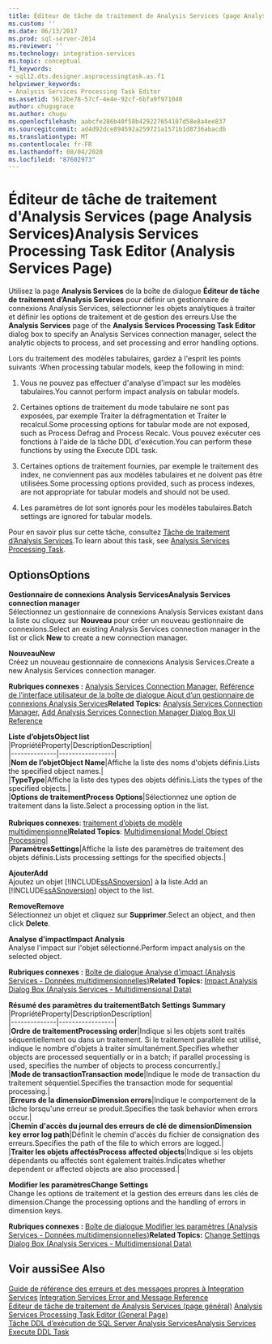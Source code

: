 ```yaml
---
title: Éditeur de tâche de traitement de Analysis Services (page Analysis Services) | Microsoft Docs
ms.custom: ''
ms.date: 06/13/2017
ms.prod: sql-server-2014
ms.reviewer: ''
ms.technology: integration-services
ms.topic: conceptual
f1_keywords:
- sql12.dts.designer.asprocessingtask.as.f1
helpviewer_keywords:
- Analysis Services Processing Task Editor
ms.assetid: 5612be78-57cf-4e4e-92cf-6bfa9f971040
author: chugugrace
ms.author: chugu
ms.openlocfilehash: aabcfe286b40f58b429227654107d58e8a4ee837
ms.sourcegitcommit: ad4d92dce894592a259721a1571b1d8736abacdb
ms.translationtype: MT
ms.contentlocale: fr-FR
ms.lasthandoff: 08/04/2020
ms.locfileid: "87602973"
---
```

# <a name="analysis-services-processing-task-editor-analysis-services-page"></a><span data-ttu-id="d3f6f-102">Éditeur de tâche de traitement d'Analysis Services (page Analysis Services)</span><span class="sxs-lookup"><span data-stu-id="d3f6f-102">Analysis Services Processing Task Editor (Analysis Services Page)</span></span>
  <span data-ttu-id="d3f6f-103">Utilisez la page **Analysis Services** de la boîte de dialogue **Éditeur de tâche de traitement d’Analysis Services** pour définir un gestionnaire de connexions Analysis Services, sélectionner les objets analytiques à traiter et définir les options de traitement et de gestion des erreurs.</span><span class="sxs-lookup"><span data-stu-id="d3f6f-103">Use the **Analysis Services** page of the **Analysis Services Processing Task Editor** dialog box to specify an Analysis Services connection manager, select the analytic objects to process, and set processing and error handling options.</span></span>  
  
 <span data-ttu-id="d3f6f-104">Lors du traitement des modèles tabulaires, gardez à l'esprit les points suivants :</span><span class="sxs-lookup"><span data-stu-id="d3f6f-104">When processing tabular models, keep the following in mind:</span></span>  
  
1.  <span data-ttu-id="d3f6f-105">Vous ne pouvez pas effectuer d'analyse d'impact sur les modèles tabulaires.</span><span class="sxs-lookup"><span data-stu-id="d3f6f-105">You cannot perform impact analysis on tabular models.</span></span>  
  
2.  <span data-ttu-id="d3f6f-106">Certaines options de traitement du mode tabulaire ne sont pas exposées, par exemple Traiter la défragmentation et Traiter le recalcul.</span><span class="sxs-lookup"><span data-stu-id="d3f6f-106">Some processing options for tabular mode are not exposed, such as Process Defrag and Process Recalc.</span></span> <span data-ttu-id="d3f6f-107">Vous pouvez exécuter ces fonctions à l'aide de la tâche DDL d'exécution.</span><span class="sxs-lookup"><span data-stu-id="d3f6f-107">You can perform these functions by using the Execute DDL task.</span></span>  
  
3.  <span data-ttu-id="d3f6f-108">Certaines options de traitement fournies, par exemple le traitement des index, ne conviennent pas aux modèles tabulaires et ne doivent pas être utilisées.</span><span class="sxs-lookup"><span data-stu-id="d3f6f-108">Some processing options provided, such as process indexes, are not appropriate for tabular models and should not be used.</span></span>  
  
4.  <span data-ttu-id="d3f6f-109">Les paramètres de lot sont ignorés pour les modèles tabulaires.</span><span class="sxs-lookup"><span data-stu-id="d3f6f-109">Batch settings are ignored for tabular models.</span></span>  
  
 <span data-ttu-id="d3f6f-110">Pour en savoir plus sur cette tâche, consultez [Tâche de traitement d’Analysis Services](control-flow/analysis-services-processing-task.md).</span><span class="sxs-lookup"><span data-stu-id="d3f6f-110">To learn about this task, see [Analysis Services Processing Task](control-flow/analysis-services-processing-task.md).</span></span>  
  
## <a name="options"></a><span data-ttu-id="d3f6f-111">Options</span><span class="sxs-lookup"><span data-stu-id="d3f6f-111">Options</span></span>  
 <span data-ttu-id="d3f6f-112">**Gestionnaire de connexions Analysis Services**</span><span class="sxs-lookup"><span data-stu-id="d3f6f-112">**Analysis Services connection manager**</span></span>  
 <span data-ttu-id="d3f6f-113">Sélectionnez un gestionnaire de connexions Analysis Services existant dans la liste ou cliquez sur **Nouveau** pour créer un nouveau gestionnaire de connexions.</span><span class="sxs-lookup"><span data-stu-id="d3f6f-113">Select an existing Analysis Services connection manager in the list or click **New** to create a new connection manager.</span></span>  
  
 <span data-ttu-id="d3f6f-114">**Nouveau**</span><span class="sxs-lookup"><span data-stu-id="d3f6f-114">**New**</span></span>  
 <span data-ttu-id="d3f6f-115">Créez un nouveau gestionnaire de connexions Analysis Services.</span><span class="sxs-lookup"><span data-stu-id="d3f6f-115">Create a new Analysis Services connection manager.</span></span>  
  
 <span data-ttu-id="d3f6f-116">**Rubriques connexes :** [Analysis Services Connection Manager](connection-manager/analysis-services-connection-manager.md), [Référence de l’interface utilisateur de la boîte de dialogue Ajout d’un gestionnaire de connexions Analysis Services](connection-manager/add-analysis-services-connection-manager-dialog-box-ui-reference.md)</span><span class="sxs-lookup"><span data-stu-id="d3f6f-116">**Related Topics:** [Analysis Services Connection Manager](connection-manager/analysis-services-connection-manager.md), [Add Analysis Services Connection Manager Dialog Box UI Reference](connection-manager/add-analysis-services-connection-manager-dialog-box-ui-reference.md)</span></span>  
  
 <span data-ttu-id="d3f6f-117">**Liste d’objets**</span><span class="sxs-lookup"><span data-stu-id="d3f6f-117">**Object list**</span></span>  
 |<span data-ttu-id="d3f6f-118">Propriété</span><span class="sxs-lookup"><span data-stu-id="d3f6f-118">Property</span></span>|<span data-ttu-id="d3f6f-119">Description</span><span class="sxs-lookup"><span data-stu-id="d3f6f-119">Description</span></span>|  
|--------------|-----------------|  
|<span data-ttu-id="d3f6f-120">**Nom de l’objet**</span><span class="sxs-lookup"><span data-stu-id="d3f6f-120">**Object Name**</span></span>|<span data-ttu-id="d3f6f-121">Affiche la liste des noms d'objets définis.</span><span class="sxs-lookup"><span data-stu-id="d3f6f-121">Lists the specified object names.</span></span>|  
|<span data-ttu-id="d3f6f-122">**Type**</span><span class="sxs-lookup"><span data-stu-id="d3f6f-122">**Type**</span></span>|<span data-ttu-id="d3f6f-123">Affiche la liste des types des objets définis.</span><span class="sxs-lookup"><span data-stu-id="d3f6f-123">Lists the types of the specified objects.</span></span>|  
|<span data-ttu-id="d3f6f-124">**Options de traitement**</span><span class="sxs-lookup"><span data-stu-id="d3f6f-124">**Process Options**</span></span>|<span data-ttu-id="d3f6f-125">Sélectionnez une option de traitement dans la liste.</span><span class="sxs-lookup"><span data-stu-id="d3f6f-125">Select a processing option in the list.</span></span><br /><br /> <span data-ttu-id="d3f6f-126">**Rubriques connexes**: [traitement d’objets de modèle multidimensionnel](https://docs.microsoft.com/analysis-services/multidimensional-models/processing-a-multidimensional-model-analysis-services)</span><span class="sxs-lookup"><span data-stu-id="d3f6f-126">**Related Topics**: [Multidimensional Model Object Processing](https://docs.microsoft.com/analysis-services/multidimensional-models/processing-a-multidimensional-model-analysis-services)</span></span>|  
|<span data-ttu-id="d3f6f-127">**Paramètres**</span><span class="sxs-lookup"><span data-stu-id="d3f6f-127">**Settings**</span></span>|<span data-ttu-id="d3f6f-128">Affiche la liste des paramètres de traitement des objets définis.</span><span class="sxs-lookup"><span data-stu-id="d3f6f-128">Lists processing settings for the specified objects.</span></span>|  
  
 <span data-ttu-id="d3f6f-129">**Ajouter**</span><span class="sxs-lookup"><span data-stu-id="d3f6f-129">**Add**</span></span>  
 <span data-ttu-id="d3f6f-130">Ajoutez un objet [!INCLUDE[ssASnoversion](../includes/ssasnoversion-md.md)] à la liste.</span><span class="sxs-lookup"><span data-stu-id="d3f6f-130">Add an [!INCLUDE[ssASnoversion](../includes/ssasnoversion-md.md)] object to the list.</span></span>  
  
 <span data-ttu-id="d3f6f-131">**Remove**</span><span class="sxs-lookup"><span data-stu-id="d3f6f-131">**Remove**</span></span>  
 <span data-ttu-id="d3f6f-132">Sélectionnez un objet et cliquez sur **Supprimer**.</span><span class="sxs-lookup"><span data-stu-id="d3f6f-132">Select an object, and then click **Delete**.</span></span>  
  
 <span data-ttu-id="d3f6f-133">**Analyse d'impact**</span><span class="sxs-lookup"><span data-stu-id="d3f6f-133">**Impact Analysis**</span></span>  
 <span data-ttu-id="d3f6f-134">Analyse l'impact sur l'objet sélectionné.</span><span class="sxs-lookup"><span data-stu-id="d3f6f-134">Perform impact analysis on the selected object.</span></span>  
  
 <span data-ttu-id="d3f6f-135">**Rubriques connexes :** [Boîte de dialogue Analyse d’impact &#40;Analysis Services - Données multidimensionnelles&#41;](../../2014/analysis-services/impact-analysis-dialog-box-analysis-services-multidimensional-data.md)</span><span class="sxs-lookup"><span data-stu-id="d3f6f-135">**Related Topics:** [Impact Analysis Dialog Box &#40;Analysis Services - Multidimensional Data&#41;](../../2014/analysis-services/impact-analysis-dialog-box-analysis-services-multidimensional-data.md)</span></span>  
  
 <span data-ttu-id="d3f6f-136">**Résumé des paramètres du traitement**</span><span class="sxs-lookup"><span data-stu-id="d3f6f-136">**Batch Settings Summary**</span></span>  
 |<span data-ttu-id="d3f6f-137">Propriété</span><span class="sxs-lookup"><span data-stu-id="d3f6f-137">Property</span></span>|<span data-ttu-id="d3f6f-138">Description</span><span class="sxs-lookup"><span data-stu-id="d3f6f-138">Description</span></span>|  
|--------------|-----------------|  
|<span data-ttu-id="d3f6f-139">**Ordre de traitement**</span><span class="sxs-lookup"><span data-stu-id="d3f6f-139">**Processing order**</span></span>|<span data-ttu-id="d3f6f-140">Indique si les objets sont traités séquentiellement ou dans un traitement. Si le traitement parallèle est utilisé, indique le nombre d'objets à traiter simultanément.</span><span class="sxs-lookup"><span data-stu-id="d3f6f-140">Specifies whether objects are processed sequentially or in a batch; if parallel processing is used, specifies the number of objects to process concurrently.</span></span>|  
|<span data-ttu-id="d3f6f-141">**Mode de transaction**</span><span class="sxs-lookup"><span data-stu-id="d3f6f-141">**Transaction mode**</span></span>|<span data-ttu-id="d3f6f-142">Indique le mode de transaction du traitement séquentiel.</span><span class="sxs-lookup"><span data-stu-id="d3f6f-142">Specifies the transaction mode for sequential processing.</span></span>|  
|<span data-ttu-id="d3f6f-143">**Erreurs de la dimension**</span><span class="sxs-lookup"><span data-stu-id="d3f6f-143">**Dimension errors**</span></span>|<span data-ttu-id="d3f6f-144">Indique le comportement de la tâche lorsqu'une erreur se produit.</span><span class="sxs-lookup"><span data-stu-id="d3f6f-144">Specifies the task behavior when errors occur.</span></span>|  
|<span data-ttu-id="d3f6f-145">**Chemin d'accès du journal des erreurs de clé de dimension**</span><span class="sxs-lookup"><span data-stu-id="d3f6f-145">**Dimension key error log path**</span></span>|<span data-ttu-id="d3f6f-146">Définit le chemin d'accès du fichier de consignation des erreurs.</span><span class="sxs-lookup"><span data-stu-id="d3f6f-146">Specifies the path of the file to which errors are logged.</span></span>|  
|<span data-ttu-id="d3f6f-147">**Traiter les objets affectés**</span><span class="sxs-lookup"><span data-stu-id="d3f6f-147">**Process affected objects**</span></span>|<span data-ttu-id="d3f6f-148">Indique si les objets dépendants ou affectés sont également traités.</span><span class="sxs-lookup"><span data-stu-id="d3f6f-148">Indicates whether dependent or affected objects are also processed.</span></span>|  
  
 <span data-ttu-id="d3f6f-149">**Modifier les paramètres**</span><span class="sxs-lookup"><span data-stu-id="d3f6f-149">**Change Settings**</span></span>  
 <span data-ttu-id="d3f6f-150">Change les options de traitement et la gestion des erreurs dans les clés de dimension.</span><span class="sxs-lookup"><span data-stu-id="d3f6f-150">Change the processing options and the handling of errors in dimension keys.</span></span>  
  
 <span data-ttu-id="d3f6f-151">**Rubriques connexes :** [Boîte de dialogue Modifier les paramètres &#40;Analysis Services - Données multidimensionnelles&#41;](../../2014/analysis-services/change-settings-dialog-box-analysis-services-multidimensional-data.md)</span><span class="sxs-lookup"><span data-stu-id="d3f6f-151">**Related Topics:** [Change Settings Dialog Box &#40;Analysis Services - Multidimensional Data&#41;](../../2014/analysis-services/change-settings-dialog-box-analysis-services-multidimensional-data.md)</span></span>  
  
## <a name="see-also"></a><span data-ttu-id="d3f6f-152">Voir aussi</span><span class="sxs-lookup"><span data-stu-id="d3f6f-152">See Also</span></span>  
 <span data-ttu-id="d3f6f-153">[Guide de référence des erreurs et des messages propres à Integration Services](../../2014/integration-services/integration-services-error-and-message-reference.md) </span><span class="sxs-lookup"><span data-stu-id="d3f6f-153">[Integration Services Error and Message Reference](../../2014/integration-services/integration-services-error-and-message-reference.md) </span></span>  
 <span data-ttu-id="d3f6f-154">[Éditeur de tâche de traitement de Analysis Services &#40;page général&#41;](general-page-of-integration-services-designers-options.md) </span><span class="sxs-lookup"><span data-stu-id="d3f6f-154">[Analysis Services Processing Task Editor &#40;General Page&#41;](general-page-of-integration-services-designers-options.md) </span></span>  
 [<span data-ttu-id="d3f6f-155">Tâche DDL d’exécution de SQL Server Analysis Services</span><span class="sxs-lookup"><span data-stu-id="d3f6f-155">Analysis Services Execute DDL Task</span></span>](control-flow/analysis-services-execute-ddl-task.md)  
  
  
